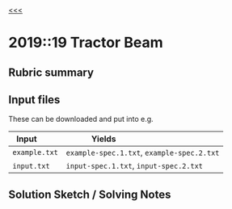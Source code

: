 [<<<](../README.md)

# 2019::19 Tractor Beam

## Rubric summary

## Input files

These can be downloaded and put into e.g.

| Input         | Yields                                     |
|---------------|--------------------------------------------|
| `example.txt` | `example-spec.1.txt`, `example-spec.2.txt` |
| `input.txt`  | `input-spec.1.txt`, `input-spec.2.txt`     |

## Solution Sketch / Solving Notes

